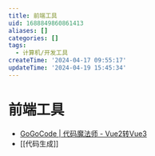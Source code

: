 ```yaml
---
title: 前端工具
uid: 1688849860861413
aliases: []
categories: []
tags:
  - 计算机/开发工具
createTime: '2024-04-17 09:55:17'
updateTime: '2024-04-19 15:45:34'
---
```


# 前端工具

- [GoGoCode | 代码魔法师 - Vue2转Vue3](https://gogocode.io/zh)
- [[代码生成]]
